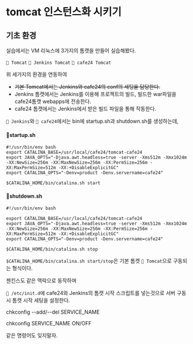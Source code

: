 # tomcat 인스턴스화 시키기

## 기초 환경
실습에서는 VM 리눅스에 3가지의 톰캣을 만들어 실습해봤다.

`📁 Tomcat`
`📁 Jenkins Tomcat`
`📁 cafe24 Tomcat`

위 세가지의 환경을 연동하여

- ~~기본 Tomcat에서는 Jenkins와 cafe24의 conf의 세팅을 담당한다.~~
- Jenkins 톰캣에서는 Jenkins를 이용해 프로젝트의 빌드, 빌드한 war파일을 cafe24톰캣 webapps에 전송한다.
- cafe24 톰캣에서는 Jenkins에서 받은 빌드 파일을 통해 작동한다.

`📁 Jenkins`와 `📁 cafe24`에서는 bin에 startup.sh과 shutdown.sh를 생성하는데,

#### 📝startup.sh
```shell
#!/usr/bin/env bash
export CATALINA_BASE=/usr/local/cafe24/tomcat-cafe24
export JAVA_OPTS="-Djava.awt.headless=true -server -Xms512m -Xmx1024m -XX:NewSize=256m -XX:MaxNewSize=256m -XX:PermSize=256m -XX:MaxPermSize=512m -XX:+DisableExplicitGC"
export CATALINA_OPTS="-Denv=product -Denv.servername=cafe24"

$CATALINA_HOME/bin/catalina.sh start
```

#### 📝shutdown.sh
```shell
#!/usr/bin/env bash

export CATALINA_BASE=/usr/local/cafe24/tomcat-cafe24
export JAVA_OPTS="-Djava.awt.headless=true -server -Xms512m -Xmx1024m -XX:NewSize=256m -XX:MaxNewSize=256m -XX:PermSize=256m -XX:MaxPermSize=512m -XX:+DisableExplicitGC"
export CATALINA_OPTS="-Denv=product -Denv.servername=cafe24"

$CATALINA_HOME/bin/catalina.sh stop
```

`$CATALINA_HOME/bin/catalina.sh start/stop`은 기본 톰캣 `📁 Tomcat`으로 구동되는 형식이다.

젠킨스도 같은 맥락으로 동작하며

`📁 /etc/init.d`에 cafe24와 Jenkins의 톰캣 시작 스크립트를 넣는것으로 서버 구동시 톰캣 시작 세팅을 설정한다.

chkconfig --add/--del SERVICE_NAME

chkconfig SERVICE_NAME ON/OFF

같은 명령어도 잊지말자.
